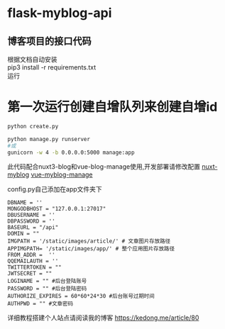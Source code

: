 # flask-myblog-api

## 博客项目的接口代码

根据文档自动安装  
pip3 install -r requirements.txt  
运行  

# 第一次运行创建自增队列来创建自增id
```bash
python create.py 
```

```bash
python manage.py runserver
#或
gunicorn -w 4 -b 0.0.0.0:5000 manage:app
```

此代码配合nuxt3-blog和vue-blog-manage使用,开发部署请修改配置
[nuxt-myblog](https://github.com/dongke404/nuxt-myblog)
[vue-myblog-manage](https://github.com/dongke404/vue-myblog-manage)

config.py自己添加在app文件夹下
```
DBNAME = ''
MONGODBHOST = "127.0.0.1:27017"
DBUSERNAME = ''
DBPASSWORD = ''
BASEURL = "/api"
DOMIN = ""
IMGPATH = '/static/images/article/' # 文章图片存放路径
APPIMGPATH= '/static/images/app/' # 整个应用图片存放路径
FROM_ADDR =  ''
QQEMAILAUTH = ''
TWITTERTOKEN = ""
JWTSECRET = "" 
LOGINAME = "" #后台登陆账号 
PASSWORD = "" #后台登陆密码
AUTHORIZE_EXPIRES = 60*60*24*30 #后台账号过期时间
AUTHPWD = "" #文章密码
```

详细教程搭建个人站点请阅读我的博客 <https://kedong.me/article/80>
